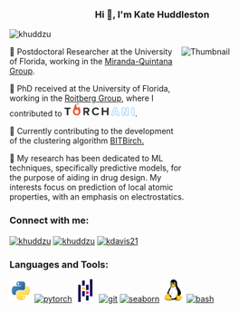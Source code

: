 <h3 align="center">Hi 👋, I'm Kate Huddleston</h3>

<p align="left"> <img src="https://komarev.com/ghpvc/?username=khuddzu&label=Profile%20views&color=0e75b6&style=flat" alt="khuddzu" /> </p>


<!--  
<p align="left"> <a href="https://github.com/ryo-ma/github-profile-trophy"><img src="https://github-profile-trophy.vercel.app/?username=khuddzu" alt="khuddzu" /></a> </p>

<h3 align="left">Connect with me:</h3>
<p align="left">
<a href="https://twitter.com/khuddzu" target="blank"><img align="center" src="https://raw.githubusercontent.com/rahuldkjain/github-profile-readme-generator/master/src/images/icons/Social/twitter.svg" alt="khuddzu" height="30" width="40" /></a>
<a href="https://linkedin.com/in/khuddzu" target="blank"><img align="center" src="https://raw.githubusercontent.com/rahuldkjain/github-profile-readme-generator/master/src/images/icons/Social/linked-in-alt.svg" alt="khuddzu" height="30" width="40" /></a>
<a href="https://www.hackerrank.com/kdavis21" target="blank"><img align="center" src="https://raw.githubusercontent.com/rahuldkjain/github-profile-readme-generator/master/src/images/icons/Social/hackerrank.svg" alt="kdavis21" height="30" width="40" /></a>
</p>

<h3 align="left">Languages and Tools:</h3>
<p align="left"> <a href="https://www.gnu.org/software/bash/" target="_blank" rel="noreferrer"> <img src="https://www.vectorlogo.zone/logos/gnu_bash/gnu_bash-icon.svg" alt="bash" width="40" height="40"/> </a> <a href="https://git-scm.com/" target="_blank" rel="noreferrer"> <img src="https://www.vectorlogo.zone/logos/git-scm/git-scm-icon.svg" alt="git" width="40" height="40"/> </a> <a href="https://www.linux.org/" target="_blank" rel="noreferrer"> <img src="https://raw.githubusercontent.com/devicons/devicon/master/icons/linux/linux-original.svg" alt="linux" width="40" height="40"/> </a> <a href="https://pandas.pydata.org/" target="_blank" rel="noreferrer"> <img src="https://raw.githubusercontent.com/devicons/devicon/2ae2a900d2f041da66e950e4d48052658d850630/icons/pandas/pandas-original.svg" alt="pandas" width="40" height="40"/> </a> <a href="https://www.python.org" target="_blank" rel="noreferrer"> <img src="https://raw.githubusercontent.com/devicons/devicon/master/icons/python/python-original.svg" alt="python" width="40" height="40"/> </a> <a href="https://pytorch.org/" target="_blank" rel="noreferrer"> <img src="https://www.vectorlogo.zone/logos/pytorch/pytorch-icon.svg" alt="pytorch" width="40" height="40"/> </a> <a href="https://seaborn.pydata.org/" target="_blank" rel="noreferrer"> <img src="https://seaborn.pydata.org/_images/logo-mark-lightbg.svg" alt="seaborn" width="40" height="40"/> </a> </p>

<p><img align="center" src="https://github-readme-stats.vercel.app/api/top-langs?username=khuddzu&show_icons=true&locale=en&layout=compact" alt="khuddzu" /></p>
-->

<img src="https://ih1.redbubble.net/image.3047863206.6446/raf,750x1000,075,t,101010:01c5ca27c6.jpg" alt="Thumbnail" width="200" height="250" align="right"></a>
<p> 🌱 Postdoctoral Researcher at the University of Florida, working in the <a href="https://github.com/mqcomplab" target="_blank" rel="noopener noreferrer">Miranda-Quintana Group</a>.<p/>
<p> 🌱 PhD received at the University of Florida, working in the <a href="https://github.com/roitberg-group" target="_blank" rel="noopener noreferrer">Roitberg Group</a>, where I contributed to <a href="https://github.com/aiqm/torchani" target="_blank" rel="noopener noreferrer"> <img src=https://raw.githubusercontent.com/aiqm/torchani/master/logo1.png width=125/></a>. <p/>
<p>  🌱 Currently contributing to the development of the clustering algorithm <a href="https://github.com/mqcomplab/bitbirch" target="_blank" rel="noopener noreferrer">BITBirch.</a></p>
<p> 🌱 My research has been dedicated to ML techniques, specifically predictive models, for the purpose of aiding in drug design. My interests focus on prediction of local atomic properties, with an emphasis on electrostatics.</p>

<h3 align="left">Connect with me:</h3>
<p align="left">
<a href="https://twitter.com/khuddzu" target="blank"><img align="center" src="https://raw.githubusercontent.com/rahuldkjain/github-profile-readme-generator/master/src/images/icons/Social/twitter.svg" alt="khuddzu" height="30" width="40" /></a>
<a href="https://linkedin.com/in/khuddzu" target="blank"><img align="center" src="https://raw.githubusercontent.com/rahuldkjain/github-profile-readme-generator/master/src/images/icons/Social/linked-in-alt.svg" alt="khuddzu" height="30" width="40" /></a>
<a href="https://www.hackerrank.com/kdavis21" target="blank"><img align="center" src="https://raw.githubusercontent.com/rahuldkjain/github-profile-readme-generator/master/src/images/icons/Social/hackerrank.svg" alt="kdavis21" height="30" width="40" /></a>
</p>
<h3 align="left">Languages and Tools:</h3>
<p align="left"> <a href="https://www.python.org" target="_blank" rel="noreferrer"> <img src="https://raw.githubusercontent.com/devicons/devicon/master/icons/python/python-original.svg" alt="python" width="40" height="40"/></a> <a href="https://pytorch.org/" target="_blank" rel="noreferrer"> <img src="https://www.vectorlogo.zone/logos/pytorch/pytorch-icon.svg" alt="pytorch" width="40" height="40"/></a> <a href="https://pandas.pydata.org/" target="_blank" rel="noreferrer"> <img src="https://raw.githubusercontent.com/devicons/devicon/2ae2a900d2f041da66e950e4d48052658d850630/icons/pandas/pandas-original.svg" alt="pandas" width="40" height="40"/></a> <a href="https://git-scm.com/" target="_blank" rel="noreferrer"> <img src="https://www.vectorlogo.zone/logos/git-scm/git-scm-icon.svg" alt="git" width="40" height="40"/></a> <a href="https://seaborn.pydata.org/" target="_blank" rel="noreferrer"> <img src="https://seaborn.pydata.org/_images/logo-mark-lightbg.svg" alt="seaborn" width="40" height="40"/></a> <a href="https://www.linux.org/" target="_blank" rel="noreferrer"> <img src="https://raw.githubusercontent.com/devicons/devicon/master/icons/linux/linux-original.svg" alt="linux" width="40" height="40"/></a> <a href="https://www.gnu.org/software/bash/" target="_blank" rel="noreferrer"> <img src="https://www.vectorlogo.zone/logos/gnu_bash/gnu_bash-icon.svg" alt="bash" width="40" height="40"/></a>  </p>

<!--
![Anurag's GitHub stats](https://github-readme-stats.vercel.app/api?username=khuddzu&show_icons=true&theme=blueberry)


![Anurag's GitHub stats](https://github-readme-stats.vercel.app/api?username=khuddzu&show_icons=true&theme=aura)

**khuddzu/khuddzu** is a ✨ _special_ ✨ repository because its `README.md` (this file) appears on your GitHub profile.

Here are some ideas to get you started:

- 🔭 I’m currently working on ...
- 🌱 I’m currently learning ...
- 👯 I’m looking to collaborate on ...
- 🤔 I’m looking for help with ...
- 💬 Ask me about ...
- 📫 How to reach me: ...
- 😄 Pronouns: ...
- ⚡ Fun fact: ...
-->
